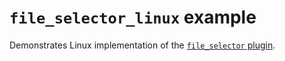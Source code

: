 # `file_selector_linux` example

Demonstrates Linux implementation of the
[`file_selector` plugin](https://pub.dev/packages/file_selector).
